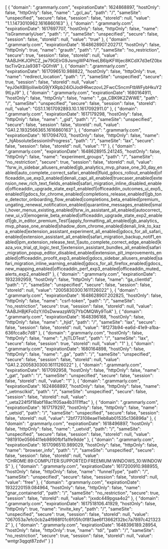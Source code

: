 [
    {
        "domain": ".grammarly.com",
        "expirationDate": 1624868897,
        "hostOnly": false,
        "httpOnly": false,
        "name": "_gcl_au",
        "path": "/",
        "sameSite": "unspecified",
        "secure": false,
        "session": false,
        "storeId": null,
        "value": "1.1.1473010962.1616860163"
    },
    {
        "domain": ".grammarly.com",
        "expirationDate": 1617697707,
        "hostOnly": false,
        "httpOnly": false,
        "name": "isGrammarlyUser",
        "path": "/",
        "sameSite": "unspecified",
        "secure": false,
        "session": false,
        "storeId": null,
        "value": "true"
    },
    {
        "domain": ".grammarly.com",
        "expirationDate": 1648628907.202717,
        "hostOnly": false,
        "httpOnly": true,
        "name": "grauth",
        "path": "/",
        "sameSite": "no_restriction",
        "secure": true,
        "session": false,
        "storeId": null,
        "value": "AABJHKJOPtCZ_jw79GEIrG9JsmgWP4iYeeLB6lpKFWjec8KCdX7d3efZ0bxtscTivQrzJa938T-QGfnW"
    },
    {
        "domain": ".grammarly.com",
        "expirationDate": 1617096510.988822,
        "hostOnly": false,
        "httpOnly": true,
        "name": "redirect_location",
        "path": "/",
        "sameSite": "unspecified",
        "secure": true,
        "session": false,
        "storeId": null,
        "value": "eyJ0eXBlIjoiIiwibG9jYXRpb24iOiJodHRwczovL2FwcC5ncmFtbWFybHkuY29tLyJ9"
    },
    {
        "domain": ".grammarly.com",
        "expirationDate": 1680164911,
        "hostOnly": false,
        "httpOnly": false,
        "name": "_ga_CBK9K2ZWWE",
        "path": "/",
        "sameSite": "unspecified",
        "secure": false,
        "session": false,
        "storeId": null,
        "value": "GS1.1.1617092893.10.1.1617092911.0"
    },
    {
        "domain": ".grammarly.com",
        "expirationDate": 1617179298,
        "hostOnly": false,
        "httpOnly": false,
        "name": "_gid",
        "path": "/",
        "sameSite": "unspecified",
        "secure": false,
        "session": false,
        "storeId": null,
        "value": "GA1.2.1932566365.1616860163"
    },
    {
        "domain": ".grammarly.com",
        "expirationDate": 1617094703,
        "hostOnly": false,
        "httpOnly": false,
        "name": "_hjAbsoluteSessionInProgress",
        "path": "/",
        "sameSite": "lax",
        "secure": false,
        "session": false,
        "storeId": null,
        "value": "1"
    },
    {
        "domain": ".grammarly.com",
        "expirationDate": 1648628915.241245,
        "hostOnly": false,
        "httpOnly": false,
        "name": "experiment_groups",
        "path": "/",
        "sameSite": "no_restriction",
        "secure": true,
        "session": false,
        "storeId": null,
        "value": "fsrw_in_sidebar_allusers_enabled|gb_analytics_mvp_phase_one_30_day_enabled|auto_complete_correct_safari_enabled|fluid_gdocs_rollout_enabled|officeaddin_ue_exp3_enabled|denali_capi_all_enabled|truecaser_enabled|extension_new_rich_text_fields_enabled|safari_migration_inline_disabled_enabled|officeaddin_upgrade_state_exp1_enabled1|officeaddin_outcomes_ui_exp5_enabled1|gdocs_for_chrome_enabled|completions_release_enabled1|gb_tone_detector_onboarding_flow_enabled|completions_beta_enabled|premium_ungating_renewal_notification_enabled|quarantine_messages_enabled|small_hover_menus_existing_enabled|fsrw_in_assistant_all_enabled|autocorrect_new_ui_v3|emogenie_beta_enabled|officeaddin_upgrade_state_exp2_enabled1|gb_in_editor_premium_Test1|apply_formatting_all_enabled|gb_analytics_mvp_phase_one_enabled|shadow_dom_chrome_enabled|denali_link_to_kaza_enabled|extension_assistant_experiment_all_enabled|gdocs_for_all_safari_enabled|extension_assistant_all_enabled|safari_migration_backup_notif1_enabled|ipm_extension_release_test_1|auto_complete_correct_edge_enabled|kaza_vox_trial_qt_logic_test_1|extension_assistant_bundles_all_enabled|safari_migration_popup_editor_disabled_enabled|extension_plt_improvements_enabled|officeaddin_proofit_exp3_enabled|gdocs_sidebar_allusers_enabled|safari_migration_inline_warning_enabled|gdocs_for_all_firefox_enabled|gdocs_new_mapping_enabled|officeaddin_perf_exp3_enabled|officeaddin_muted_alerts_exp2_enabled1"
    },
    {
        "domain": ".grammarly.com",
        "expirationDate": 1932392959,
        "hostOnly": false,
        "httpOnly": false,
        "name": "ga_clientId",
        "path": "/",
        "sameSite": "unspecified",
        "secure": false,
        "session": false,
        "storeId": null,
        "value": "2005830300.1611126022"
    },
    {
        "domain": ".grammarly.com",
        "expirationDate": 1648628907.202825,
        "hostOnly": false,
        "httpOnly": false,
        "name": "csrf-token",
        "path": "/",
        "sameSite": "no_restriction",
        "secure": true,
        "session": false,
        "storeId": null,
        "value": "AABJHBjKFo0zY/I0sDwwazpW0j7YbOMQWy9ToA"
    },
    {
        "domain": ".grammarly.com",
        "expirationDate": 1648396168,
        "hostOnly": false,
        "httpOnly": false,
        "name": "_hjid",
        "path": "/",
        "sameSite": "lax",
        "secure": false,
        "session": false,
        "storeId": null,
        "value": "8f273b94-ea6d-41e9-a1ba-636fcca8c7d8"
    },
    {
        "domain": ".grammarly.com",
        "hostOnly": false,
        "httpOnly": false,
        "name": "_hjTLDTest",
        "path": "/",
        "sameSite": "lax",
        "secure": false,
        "session": true,
        "storeId": null,
        "value": "1"
    },
    {
        "domain": ".grammarly.com",
        "expirationDate": 1680164898,
        "hostOnly": false,
        "httpOnly": false,
        "name": "_ga",
        "path": "/",
        "sameSite": "unspecified",
        "secure": false,
        "session": false,
        "storeId": null,
        "value": "GA1.2.2005830300.1611126022"
    },
    {
        "domain": ".grammarly.com",
        "expirationDate": 1617092958,
        "hostOnly": false,
        "httpOnly": false,
        "name": "_gat",
        "path": "/",
        "sameSite": "unspecified",
        "secure": false,
        "session": false,
        "storeId": null,
        "value": "1"
    },
    {
        "domain": ".grammarly.com",
        "expirationDate": 1624868897,
        "hostOnly": false,
        "httpOnly": false,
        "name": "_uetmsclkid",
        "path": "/",
        "sameSite": "unspecified",
        "secure": false,
        "session": false,
        "storeId": null,
        "value": "_ueta224f5f18abf18ac1f05aa4b3111ffac"
    },
    {
        "domain": ".grammarly.com",
        "expirationDate": 1617179297,
        "hostOnly": false,
        "httpOnly": false,
        "name": "_uetsid",
        "path": "/",
        "sameSite": "unspecified",
        "secure": false,
        "session": false,
        "storeId": null,
        "value": "2bf773108eae11eb8ab01535c136896a"
    },
    {
        "domain": ".grammarly.com",
        "expirationDate": 1618496897,
        "hostOnly": false,
        "httpOnly": false,
        "name": "_uetvid",
        "path": "/",
        "sameSite": "unspecified",
        "secure": false,
        "session": false,
        "storeId": null,
        "value": "981910e0566411eb9890fbf1a1fe9dde"
    },
    {
        "domain": ".grammarly.com",
        "expirationDate": 1617096510.989029,
        "hostOnly": false,
        "httpOnly": false,
        "name": "browser_info",
        "path": "/",
        "sameSite": "unspecified",
        "secure": false,
        "session": false,
        "storeId": null,
        "value": "CHROME:89:COMPUTER:SUPPORTED:FREEMIUM:WINDOWS_10:WINDOWS"
    },
    {
        "domain": ".grammarly.com",
        "expirationDate": 1617200910.988955,
        "hostOnly": false,
        "httpOnly": false,
        "name": "funnelType",
        "path": "/",
        "sameSite": "unspecified",
        "secure": false,
        "session": false,
        "storeId": null,
        "value": "free"
    },
    {
        "domain": ".grammarly.com",
        "expirationDate": 1932220159.084964,
        "hostOnly": false,
        "httpOnly": false,
        "name": "gnar_containerId",
        "path": "/",
        "sameSite": "no_restriction",
        "secure": true,
        "session": false,
        "storeId": null,
        "value": "jxxdc449pgsa4o2"
    },
    {
        "domain": ".grammarly.com",
        "expirationDate": 1617518106.41929,
        "hostOnly": false,
        "httpOnly": true,
        "name": "invite_key",
        "path": "/",
        "sameSite": "unspecified",
        "secure": true,
        "session": false,
        "storeId": null,
        "value": "067053a7efc0cb2a4f988f01c6f05fc0f8f3ae6f13662f32bc7a7897c4213232"
    },
    {
        "domain": ".grammarly.com",
        "expirationDate": 1648396189.28954,
        "hostOnly": false,
        "httpOnly": true,
        "name": "tdi",
        "path": "/",
        "sameSite": "no_restriction",
        "secure": true,
        "session": false,
        "storeId": null,
        "value": "wntgr3qgqt87zdvl"
    }
]
